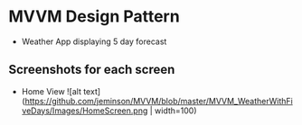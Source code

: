 # MVVM Design Pattern 
- Weather App displaying 5 day forecast


## Screenshots for each screen
- Home View 
![alt text](https://github.com/jeminson/MVVM/blob/master/MVVM_WeatherWithFiveDays/Images/HomeScreen.png | width=100)

